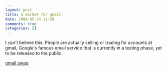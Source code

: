 ```yaml
---
layout: post
title: A market for gmail!
date: 2004-05-24 11:56
comments: true
categories: []
---
```

I can't believe this. People are actually selling or trading for accounts at gmail, Google's famous email service that is currently in a testing phase, yet to be released to the public.

<a href="http://gmailswap.revhost.net/">gmail swap</a>
